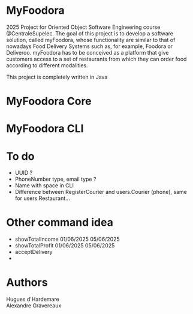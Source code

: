 # MyFoodora

2025 Project for Oriented Object Software Engineering course @CentraleSupelec.
The goal of this project is to develop a software solution, called myFoodora, whose functionality are similar to that of nowadays Food Delivery Systems such as, for example,
Foodora or Deliveroo. myFoodora has to be conceived as a platform that give customers access to a set of restaurants from which they can
order food according to different modalities.

This project is completely written in Java

# MyFoodora Core

# MyFoodora CLI

# To do
- UUID ?
- PhoneNumber type, email type ?
- Name with space in CLI
- Difference between RegisterCourier and users.Courier (phone), same for users.Restaurant...

# Other command idea
- showTotalIncome 01/06/2025 05/06/2025
- showTotalProfit 01/06/2025 05/06/2025
- acceptDelivery
- 
# Authors

Hugues d'Hardemare  
Alexandre Gravereaux
